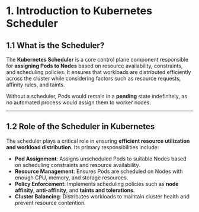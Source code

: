 # **1. Introduction to Kubernetes Scheduler**  

## **1.1 What is the Scheduler?**  

The **Kubernetes Scheduler** is a core control plane component responsible for **assigning Pods to Nodes** based on resource availability, constraints, and scheduling policies. It ensures that workloads are distributed efficiently across the cluster while considering factors such as resource requests, affinity rules, and taints.  

Without a scheduler, Pods would remain in a **pending** state indefinitely, as no automated process would assign them to worker nodes.  

---

## **1.2 Role of the Scheduler in Kubernetes**  

The scheduler plays a critical role in ensuring **efficient resource utilization and workload distribution**. Its primary responsibilities include:  

- **Pod Assignment**: Assigns unscheduled Pods to suitable Nodes based on scheduling constraints and resource availability.  
- **Resource Management**: Ensures Pods are scheduled on Nodes with enough CPU, memory, and storage resources.  
- **Policy Enforcement**: Implements scheduling policies such as **node affinity**, **anti-affinity**, and **taints and tolerations**.  
- **Cluster Balancing**: Distributes workloads to maintain cluster health and prevent resource contention.  

